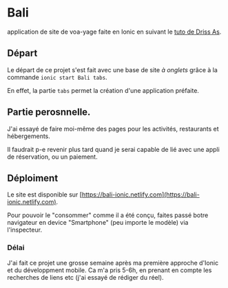 # Bali

application de site de voa-yage faite en Ionic en suivant le [tuto de Driss As](https://www.youtube.com/watch?v=fIaH88hpL9k&feature=emb_title).

## Départ

Le départ de ce projet s'est fait avec une base de site _à onglets_ grâce à la commande `ionic start Bali tabs`.

En effet, la partie `tabs` permet la création d'une application préfaite.

## Partie perosnnelle.

J'ai essayé de faire moi-même des pages pour les activités, restaurants et hébergements.

Il faudrait p-e revenir plus tard quand je serai capable de lié avec une appli de réservation, ou un paiement.

## Déploiment

Le site est disponible sur [https://bali-ionic.netlify.com](https://bali-ionic.netlify.com).

Pour pouvoir le "consommer" comme il a été conçu, faites passé botre navigateur en device "Smartphone" (peu importe le modèle) via l'inspecteur.

### Délai

J'ai fait ce projet une grosse semaine après ma première approche d'Ionic et du développment mobile.
Ca m'a pris 5-6h, en prenant en compte les recherches de liens etc (j'ai essayé de rédiger du réel).
